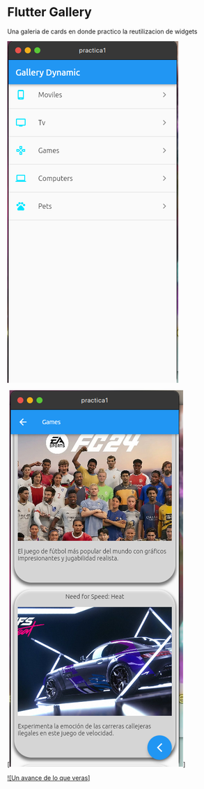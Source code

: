 # Flutter Gallery 

Una galeria de cards en donde practico la reutilizacion de widgets

![La pagina principal](toolsview/home.png)

[![Un avance de lo que veras](toolsview/muestra.png)]

[![Un avance de lo que veras]](toolsview/video.mp4)



